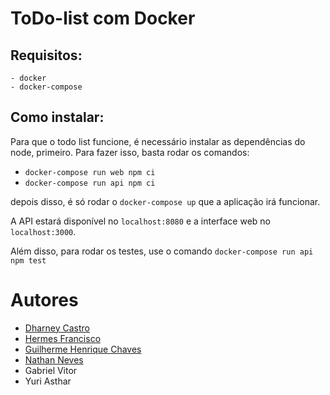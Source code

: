 # ToDo-list com Docker

## Requisitos:
    - docker
    - docker-compose

## Como instalar:

Para que o todo list funcione, é necessário instalar as dependências do node, primeiro. Para fazer isso, basta rodar os comandos:
- `docker-compose run web npm ci` 
- `docker-compose run api npm ci`
 
depois disso, é só rodar o `docker-compose up` que a aplicação irá funcionar.

A API estará disponível no `localhost:8080` e a interface web no `localhost:3000`. 

Além disso, para rodar os testes, use o comando `docker-compose run api npm test`

# Autores
- [Dharney Castro](https://www.linkedin.com/in/dharney-castro-1457291b3)
- [Hermes Francisco](https://www.linkedin.com/in/hermes-francisco-b0936a211)
- [Guilherme Henrique Chaves](https://www.linkedin.com/in/guihchaves)
- [Nathan Neves](https://www.linkedin.com/in/nathan-neves-553a711a2)
- Gabriel Vitor
- Yuri Asthar
